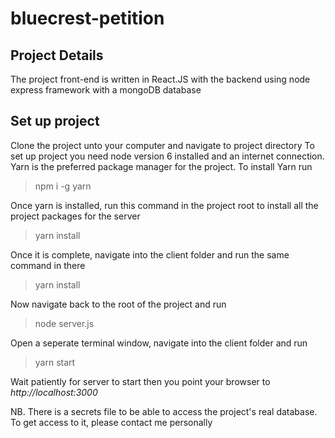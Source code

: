 # bluecrest-petition

## Project Details
The project front-end is written in React.JS with the backend using node express framework with a mongoDB database

## Set up project
Clone the project unto your computer and navigate to project directory
To set up project you need node version 6 installed and an internet connection.
Yarn is the preferred package manager for the project. To install Yarn run
> npm i -g yarn

Once yarn is installed, run this command in the project root to install all the project packages for the server
> yarn install

Once it is complete, navigate into the client folder and run the same command in there
> yarn install

Now navigate back to the root of the project and run
> node server.js

Open a seperate terminal window, navigate into the client folder and run 
> yarn start

Wait patiently for server to start then you point your browser to *http://localhost:3000*


NB. There is a secrets file to be able to access the project's real database. To get access to it, please contact me personally
